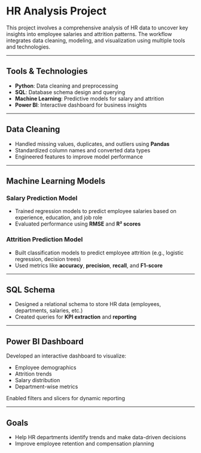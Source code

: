 #  HR Analysis Project

This project involves a comprehensive analysis of HR data to uncover key insights into employee salaries and attrition patterns. The workflow integrates data cleaning, modeling, and visualization using multiple tools and technologies.

---

##  Tools & Technologies

- **Python**: Data cleaning and preprocessing  
- **SQL**: Database schema design and querying  
- **Machine Learning**: Predictive models for salary and attrition  
- **Power BI**: Interactive dashboard for business insights  

---

##  Data Cleaning

- Handled missing values, duplicates, and outliers using **Pandas**  
- Standardized column names and converted data types  
- Engineered features to improve model performance  

---

##  Machine Learning Models

###  Salary Prediction Model

- Trained regression models to predict employee salaries based on experience, education, and job role  
- Evaluated performance using **RMSE** and **R² scores**  

###  Attrition Prediction Model

- Built classification models to predict employee attrition (e.g., logistic regression, decision trees)  
- Used metrics like **accuracy**, **precision**, **recall**, and **F1-score**  

---

## SQL Schema

- Designed a relational schema to store HR data (employees, departments, salaries, etc.)  
- Created queries for **KPI extraction** and **reporting**  

---

## Power BI Dashboard

Developed an interactive dashboard to visualize:

- Employee demographics  
- Attrition trends  
- Salary distribution  
- Department-wise metrics  

 Enabled filters and slicers for dynamic reporting

---

##  Goals

- Help HR departments identify trends and make data-driven decisions  
- Improve employee retention and compensation planning  
